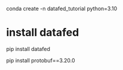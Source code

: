 conda create -n datafed_tutorial python=3.10

# install datafed

pip install datafed

pip install protobuf==3.20.0